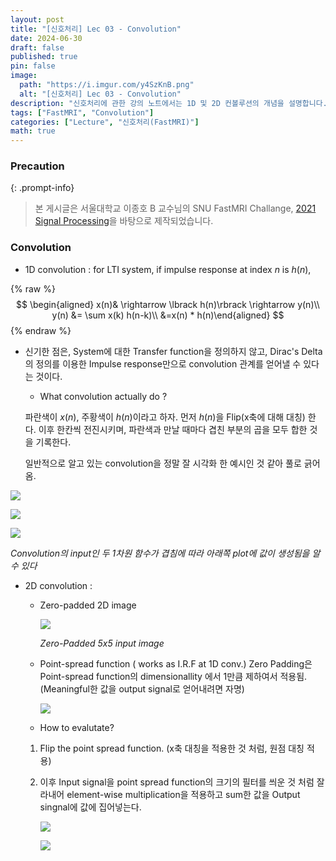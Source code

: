 ```yaml
---
layout: post
title: "[신호처리] Lec 03 - Convolution"
date: 2024-06-30
draft: false
published: true
pin: false
image:
  path: "https://i.imgur.com/y4SzKnB.png"
  alt: "[신호처리] Lec 03 - Convolution"
description: "신호처리에 관한 강의 노트에서는 1D 및 2D 컨볼루션의 개념을 설명합니다. 1D 컨볼루션은 임펄스 응답을 이용해 시스템의 출력을 계산하며, 2D 컨볼루션은 제로 패딩된 이미지를 사용하여 포인트 스프레드 함수와의 곱셈을 통해 출력을 생성합니다. 각 과정에서 시각적 예시를 통해 이해를 돕고 있습니다."
tags: ["FastMRI", "Convolution"]
categories: ["Lecture", "신호처리(FastMRI)"]
math: true
---
```



### Precaution


{: .prompt-info}


> 본 게시글은 서울대학교 이종호 B 교수님의 SNU FastMRI Challange, [2021 Signal Processing](https://www.youtube.com/playlist?list=PLZjIfJn3RN8si1ohhmSoWgH4VYLPwIW84)을 바탕으로 제작되었습니다.


### Convolution

- 1D convolution : for LTI system, if impulse response at index $n \ \text{is} \ h(n)$,

{% raw %}
$$
\begin{aligned} x(n)& \rightarrow \lbrack h(n)\rbrack \rightarrow y(n)\\ y(n) &= \sum x(k) h(n-k)\\ &=x(n) * h(n)\end{aligned}
$$
{% endraw %}


- 신기한 점은, System에 대한 Transfer function을 정의하지 않고, Dirac's Delta의 정의를 이용한 Impulse response만으로 convolution 관계를 얻어낼 수 있다는 것이다.
	- What convolution actually do ?
	
	파란색이 $x(n)$, 주황색이 $h(n)$이라고 하자. 먼저 $h(n)$을 Flip(x축에 대해 대칭) 한다. 이후 한칸씩 전진시키며, 파란색과 만날 때마다 겹친 부분의 곱을 모두 합한 것을 기록한다.
	
	일반적으로 알고 있는 convolution을 정말 잘 시각화 한 예시인 것 같아 풀로 긁어옴.

![](https://i.imgur.com/y4SzKnB.png)


![](https://imgur.com/QGJ35El.png)


![](https://imgur.com/f3HLL6X.png)


_Convolution의 input인 두 1차원 함수가 겹침에 따라 아래쪽 plot에 값이 생성됨을 알 수 있다_

- 2D convolution :
	- Zero-padded 2D image

		![](https://imgur.com/yeFd6Q6.png)


		_Zero-Padded 5x5 input image_

	- Point-spread function ( works as I.R.F at 1D conv.)
	Zero Padding은 Point-spread function의 dimensionallity 에서 1만큼 제하여서 적용됨. (Meaningful한 값을 output signal로 얻어내려면 자명)

		![](https://imgur.com/1rfMNtL.png)

	- How to evalutate?
	1. Flip the point spread function. (x축 대칭을 적용한 것 처럼, 원점 대칭 적용)
	2. 이후 Input signal을 point spread function의 크기의 필터를 씌운 것 처럼 잘라내어 element-wise multiplication을 적용하고 sum한 값을 Output singnal에 값에 집어넣는다.

		![](https://imgur.com/WjaQegO.png)


		![](https://imgur.com/IFQZuHt.png)


<script>
  window.MathJax = {
    tex: {
      macros: {
        R: "\\mathbb{R}",
        N: "\\mathbb{N}",
        Z: "\\mathbb{Z}",
        Q: "\\mathbb{Q}",
        C: "\\mathbb{C}",
        proj: "\\operatorname{proj}",
        rank: "\\operatorname{rank}",
        im: "\\operatorname{im}",
        dom: "\\operatorname{dom}",
        codom: "\\operatorname{codom}",
        argmax: "\\operatorname*{arg\,max}",
        argmin: "\\operatorname*{arg\,min}",
        "\{": "\\lbrace",
        "\}": "\\rbrace",
        sub: "\\subset",
        sup: "\\supset",
        sube: "\\subseteq",
        supe: "\\supseteq"
      },
      tags: "ams",
      strict: false, 
      inlineMath: [["$", "$"], ["\\(", "\\)"]],
      displayMath: [["$$", "$$"], ["\\[", "\\]"]]
    },
    options: {
      skipHtmlTags: ["script", "noscript", "style", "textarea", "pre"]
    }
  };
</script>
<script async src="https://cdn.jsdelivr.net/npm/mathjax@3/es5/tex-mml-chtml.js"></script>
